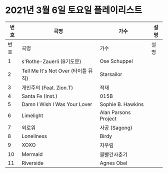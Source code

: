 # 2021년 3월 6일 토요일 플레이리스트

| 번호 | 곡명 | 가수 | 설명 |
|------|------|------|------|
| 번호 | 곡명 | 가수 | 설명 |
| 1 | s'Rothe-Zauerli (B기도문) | Ose Schuppel |  |
| 2 | Tell Me It's Not Over (타이틀 뮤직) | Starsailor |  |
| 3 | 개인주의 (Feat. Zion.T) | 적재 |  |
| 4 | Santa Fe (Inst.) | 015B |  |
| 5 | Damn I Wish I Was Your Lover | Sophie B. Hawkins |  |
| 6 | Limelight | Alan Parsons Project |  |
| 7 | 외로워 | 사공 (Sagong) |  |
| 8 | Loneliness | Birdy |  |
| 9 | XOXO | 자우림 |  |
| 10 | Mermaid | 볼빨간사춘기 |  |
| 11 | Riverside | Agnes Obel |  |
